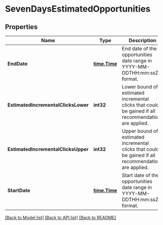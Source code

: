 # SevenDaysEstimatedOpportunities

## Properties
Name | Type | Description | Notes
------------ | ------------- | ------------- | -------------
**EndDate** | [**time.Time**](time.Time.md) | End date of the opportunities date range in YYYY-MM-DDTHH:mm:ssZ format. | [default to null]
**EstimatedIncrementalClicksLower** | **int32** | Lower bound of estimated incremental clicks that could be gained if all recommendations are applied. | [optional] [default to null]
**EstimatedIncrementalClicksUpper** | **int32** | Upper bound of estimated incremental clicks that could be gained if all recommendations are applied. | [optional] [default to null]
**StartDate** | [**time.Time**](time.Time.md) | Start date of the opportunities date range in YYYY-MM-DDTHH:mm:ssZ format. | [default to null]

[[Back to Model list]](../README.md#documentation-for-models) [[Back to API list]](../README.md#documentation-for-api-endpoints) [[Back to README]](../README.md)

